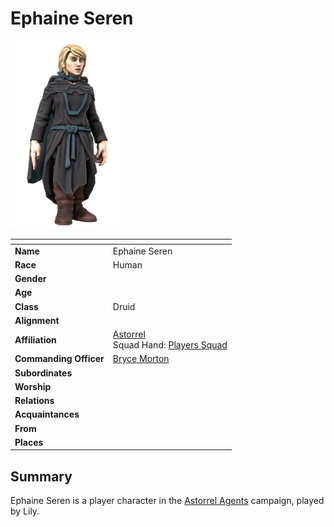 # Ephaine Seren

<img src="../../images/people/ephaine-seren.png" height="300" />

| []() | |
| --- | --- |
| **Name** | Ephaine Seren |
| **Race** | Human |
| **Gender** | |
| **Age** | |
| **Class** | Druid |
| **Alignment** | |
| **Affiliation** | [Astorrel](../civilisations/kingdom-of-astor/organisations/astorrel/README.md)<br />Squad Hand: [Players Squad](../civilisations/kingdom-of-astor/organisations/astorrel/squads/players.md) |
| **Commanding Officer** | [Bryce Morton](bryce-morton.md) |
| **Subordinates** | |
| **Worship** | |
| **Relations** | |
| **Acquaintances** | |
| **From** | |
| **Places** | |

## Summary

Ephaine Seren is a player character in the [Astorrel Agents](../../campaigns/astorrel-agents/README.md) campaign, played by Lily.
